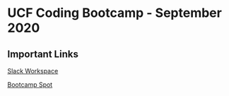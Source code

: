 # UCF Coding Bootcamp - September 2020

## Important Links

[Slack Workspace](https://ucfvwfsfpt092-heh1109.slack.com)

[Bootcamp Spot](https://bootcampspot.com/)